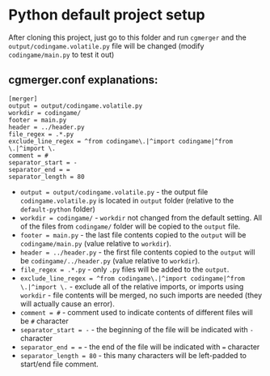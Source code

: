# Python default project setup

After cloning this project, just go to this folder and run ``cgmerger`` and the 
``output/codingame.volatile.py`` file will be changed (modify ``codingame/main.py`` 
to test it out)

## cgmerger.conf explanations:

```
[merger]
output = output/codingame.volatile.py
workdir = codingame/
footer = main.py
header = ../header.py
file_regex = .*.py
exclude_line_regex = ^from codingame\.|^import codingame|^from \.|^import \.
comment = #
separator_start = -
separator_end = =
separator_length = 80
```

- ``output = output/codingame.volatile.py`` - the output file ``codingame.volatile.py`` 
 is located in ``output`` folder (relative to the ``default-python`` folder)
- ``workdir = codingame/`` - ``workdir`` not changed from the default setting. All of 
 the files from ``codingame/`` folder will be copied to the ``output`` file.
- ``footer = main.py`` - the last file contents copied to the ``output`` will be 
``codingame/main.py`` (value relative to ``workdir``).
- ``header = ../header.py`` - the first file contents copied to the ``output`` will be 
``codingame/../header.py`` (value relative to ``workdir``).
- ``file_regex = .*.py`` - only ``.py`` files will be added to the ``output``.
- ``exclude_line_regex = ^from codingame\.|^import codingame|^from \.|^import
 \.`` - exclude all of the relative imports, or imports using ``workdir`` - file
 contents will be merged, no such imports are needed (they will actually cause an
 error).
- ``comment = #`` - comment used to indicate contents of different files will be
 ``#`` character
- ``separator_start = -`` - the beginning of the file will be indicated with
 ``-`` character
- ``separator_end = =`` - the end of the file will be indicated with ``=`` character
- ``separator_length = 80`` - this many characters will be left-padded to start/end
 file comment.
